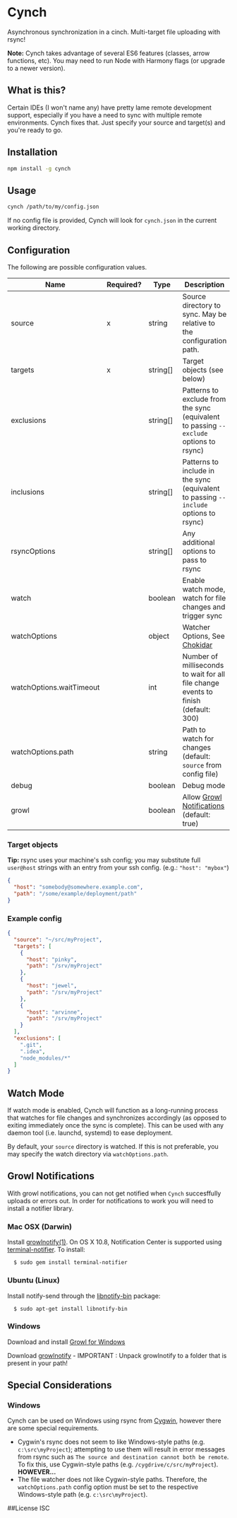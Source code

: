 # Cynch

Asynchronous synchronization in a cinch. Multi-target file uploading with rsync!

**Note:** Cynch takes advantage of several ES6 features (classes, arrow functions, etc). You may need to run Node with Harmony flags (or upgrade to a newer version).

## What is this?
Certain IDEs (I won't name any) have pretty lame remote development support, especially if you have a need to sync with multiple remote environments. Cynch fixes that. Just specify your source and target(s) and you're ready to go.

## Installation
```bash
npm install -g cynch
```

## Usage
```bash
cynch /path/to/my/config.json
```

If no config file is provided, Cynch will look for `cynch.json` in the current working directory.

## Configuration
The following are possible configuration values.

Name | Required? | Type | Description
---- | --------- | ---- | -----------
source | x | string | Source directory to sync. May be relative to the configuration path.
targets | x | string[] | Target objects (see below)
exclusions | | string[] | Patterns to exclude from the sync (equivalent to passing `--exclude` options to rsync)
inclusions | | string[] | Patterns to include in the sync (equivalent to passing `--include` options to rsync)
rsyncOptions | | string[] | Any additional options to pass to rsync
watch | | boolean | Enable watch mode, watch for file changes and trigger sync
watchOptions | | object | Watcher Options, See [Chokidar](https://www.npmjs.com/package/chokidar)
watchOptions.waitTimeout | | int | Number of milliseconds to wait for all file change events to finish (default: 300)
watchOptions.path | | string | Path to watch for changes (default: `source` from config file)
debug | | boolean | Debug mode
growl | | boolean | Allow [Growl Notifications](#growl-notifications) (default: true)

### Target objects
**Tip:** rsync uses your machine's ssh config; you may substitute full `user@host` strings with an entry from your ssh config. (e.g.: `"host": "mybox"`)

```json
{
  "host": "somebody@somewhere.example.com",
  "path": "/some/example/deployment/path"
}
```

### Example config
```json
{
  "source": "~/src/myProject",
  "targets": [
    {
      "host": "pinky",
      "path": "/srv/myProject"
    },
    {
      "host": "jewel",
      "path": "/srv/myProject"
    },
    {
      "host": "arvinne",
      "path": "/srv/myProject"
    }
  ],
  "exclusions": [
    ".git",
    ".idea",
    "node_modules/*"
  ]
}
```

## Watch Mode

If watch mode is enabled, Cynch will function as a long-running process that watches for file changes and synchronizes accordingly (as opposed to exiting immediately once the sync is complete). This can be used with any daemon tool (i.e. launchd, systemd) to ease deployment.

By default, your `source` directory is watched. If this is not preferable, you may specify the watch directory via `watchOptions.path`.

## Growl Notifications

With growl notifications, you can not get notified when `Cynch` succesffully uploads or errors out. In order for notifications to work you will need to install a notifier library.

### Mac OSX (Darwin)

Install [growlnotify(1)](http://growl.info/extras.php#growlnotify). On OS X 10.8, Notification Center is supported using [terminal-notifier](https://github.com/alloy/terminal-notifier). To install:

```
  $ sudo gem install terminal-notifier
```

### Ubuntu (Linux)
Install notify-send through the [libnotify-bin](http://packages.ubuntu.com/libnotify-bin) package:

```
  $ sudo apt-get install libnotify-bin
```

### Windows
Download and install [Growl for Windows](http://www.growlforwindows.com/gfw/default.aspx)

Download [growlnotify](http://www.growlforwindows.com/gfw/help/growlnotify.aspx) - IMPORTANT : Unpack growlnotify to a folder that is present in your path!

## Special Considerations
### Windows
Cynch can be used on Windows using rsync from [Cygwin](https://www.cygwin.com/), however there are some special requirements.

- Cygwin's rsync does not seem to like Windows-style paths (e.g. `c:\src\myProject`); attempting to use them will result in error messages from rsync such as `The source and destination cannot both be remote`. To fix this, use Cygwin-style paths (e.g. `/cygdrive/c/src/myProject`). **HOWEVER...**
- The file watcher does not like Cygwin-style paths. Therefore, the `watchOptions.path` config option must be set to the respective Windows-style path (e.g. `c:\src\myProject`).

##License
ISC




